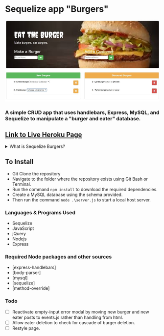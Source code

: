 # Sequelize app "Burgers"
![](public/img/screenshot.jpg)

### A simple CRUD app that uses handlebars, Express, MySQL, and Sequelize to manipulate a "burger and eater" database.
## [Link to Live Heroku Page](https://boiling-garden-47959.herokuapp.com/)

<details>
<summary>What is Sequelize Burgers?</summary>
```
This is an app that lets users input the names of burgers they'd like to eat. Whenever a user submits a burger's name, the app will display the burger in `New Burgers`, the left side of the page. The user can additionally create customer names.
Each burger in the waiting area has a drop-down list of customers, that when chosen, will move the burger to `Devoured`, and display it with the customer who ate it on the right side of the page.
The app is performing CRUD functions from 2 tables, `burgers` and `eaters`.  The burger model is associated with the eater model by a foreign key - a burger can belong to a single eater, and an eater has many burgers.
```
</details>

## To Install
* Git Clone the repository
* Navigate to the folder where the repository exists using Git Bash or Terminal.
* Run the command `npm install` to download the required dependencies.
* Create a MySQL database using the schema provided.
* Then run the command `node .\server.js` to start a local host server.

### Languages & Programs Used
  * Sequelize
  * JavaScript
  * jQuery
  * Nodejs
  * Express

### Required Node packages and other sources
* [express-handlebars]
* [body-parser]
* [mysql]
* [sequelize]
* [method-override]

### Todo
- [ ] Reactivate empty-input error modal by moving new burger and new eater posts to events.js rather than handling from html.
- [ ] Allow eater deletion to check for cascade of burger deletion.
- [ ] Restyle page.
